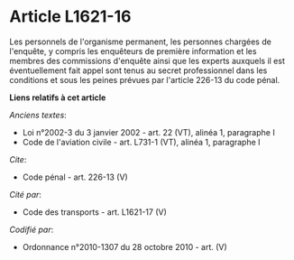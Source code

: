 # Article L1621-16

Les personnels de l'organisme permanent, les personnes chargées de l'enquête, y compris les enquêteurs de première
information et les membres des commissions d'enquête ainsi que les experts auxquels il est éventuellement fait appel sont
tenus au secret professionnel dans les conditions et sous les peines prévues par l'article 226-13 du code pénal.

**Liens relatifs à cet article**

_Anciens textes_:

  - Loi n°2002-3 du 3 janvier 2002 - art. 22 (VT), alinéa 1, paragraphe I
  - Code de l'aviation civile - art. L731-1 (VT), alinéa 1, paragraphe I

_Cite_:

  - Code pénal - art. 226-13 (V)

_Cité par_:

  - Code des transports - art. L1621-17 (V)

_Codifié par_:

  - Ordonnance n°2010-1307 du 28 octobre 2010 - art. (V)
